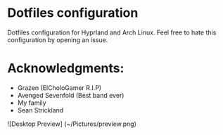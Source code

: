 # Dotfiles configuration 

Dotfiles configuration for Hyprland and Arch Linux.
Feel free to hate this configuration by opening an issue.

# Acknowledgments:
- Grazen (ElCholoGamer R.I.P)
- Avenged Sevenfold (Best band ever)
- My family
- Sean Strickland

![Desktop Preview] (~/Pictures/preview.png)
